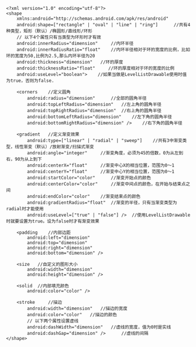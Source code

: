 	<?xml version="1.0" encoding="utf-8"?>
	<shape
	    xmlns:android="http://schemas.android.com/apk/res/android"
	    android:shape=["rectangle" | "oval" | "line" | "ring"]      //共有4种类型，矩形（默认）/椭圆形/直线形/环形
	    // 以下4个属性只有当类型为环形时才有效
	    android:innerRadius="dimension"     //内环半径
	    android:innerRadiusRatio="float"    //内环半径相对于环的宽度的比例，比如环的宽度为50,比例为2.5,那么内环半径为20
	    android:thickness="dimension"   //环的厚度
	    android:thicknessRatio="float"     //环的厚度相对于环的宽度的比例
	    android:useLevel="boolean">    //如果当做是LevelListDrawable使用时值为true，否则为false.
	
	    <corners    //定义圆角
	        android:radius="dimension"      //全部的圆角半径
	        android:topLeftRadius="dimension"   //左上角的圆角半径
	        android:topRightRadius="dimension"  //右上角的圆角半径
	        android:bottomLeftRadius="dimension"    //左下角的圆角半径
	        android:bottomRightRadius="dimension" />    //右下角的圆角半径
	
	    <gradient   //定义渐变效果
	        android:type=["linear" | "radial" | "sweep"]    //共有3中渐变类型，线性渐变（默认）/放射渐变/扫描式渐变
	        android:angle="integer"     //渐变角度，必须为45的倍数，0为从左到右，90为从上到下
	        android:centerX="float"     //渐变中心X的相当位置，范围为0～1
	        android:centerY="float"     //渐变中心Y的相当位置，范围为0～1
	        android:startColor="color"      //渐变开始点的颜色
	        android:centerColor="color"     //渐变中间点的颜色，在开始与结束点之间
	        android:endColor="color"    //渐变结束点的颜色
	        android:gradientRadius="float"  //渐变的半径，只有当渐变类型为radial时才能使用
	        android:useLevel=["true" | "false"] />  //使用LevelListDrawable时就要设置为true。设为false时才有渐变效果
	
	    <padding    //内部边距
	        android:left="dimension"
	        android:top="dimension"
	        android:right="dimension"
	        android:bottom="dimension" />
	
	    <size   //自定义的图形大小
	        android:width="dimension"
	        android:height="dimension" />
	
	    <solid  //内部填充颜色
	        android:color="color" />
	
	    <stroke     //描边
	        android:width="dimension"   //描边的宽度
	        android:color="color"   //描边的颜色
	        // 以下两个属性设置虚线
	        android:dashWidth="dimension"   //虚线的宽度，值为0时是实线
	        android:dashGap="dimension" />      //虚线的间隔
	</shape>
